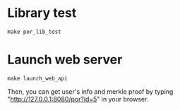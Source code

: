 # Library test
```
make por_lib_test
```

# Launch web server
```
make launch_web_api
```
Then, you can get user's info and merkle proof by typing "http://127.0.0.1:8080/por?id=5" in your browser.
